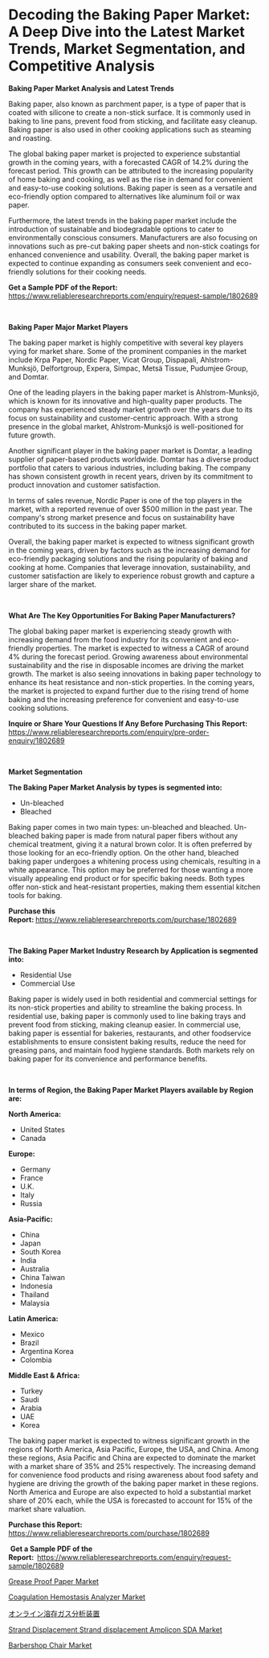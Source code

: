 <p><h1>Decoding the Baking Paper Market: A Deep Dive into the Latest Market Trends, Market Segmentation, and Competitive Analysis</h1></p><p><strong>Baking Paper Market Analysis and Latest Trends</strong></p>
<p><p>Baking paper, also known as parchment paper, is a type of paper that is coated with silicone to create a non-stick surface. It is commonly used in baking to line pans, prevent food from sticking, and facilitate easy cleanup. Baking paper is also used in other cooking applications such as steaming and roasting.</p><p>The global baking paper market is projected to experience substantial growth in the coming years, with a forecasted CAGR of 14.2% during the forecast period. This growth can be attributed to the increasing popularity of home baking and cooking, as well as the rise in demand for convenient and easy-to-use cooking solutions. Baking paper is seen as a versatile and eco-friendly option compared to alternatives like aluminum foil or wax paper.</p><p>Furthermore, the latest trends in the baking paper market include the introduction of sustainable and biodegradable options to cater to environmentally conscious consumers. Manufacturers are also focusing on innovations such as pre-cut baking paper sheets and non-stick coatings for enhanced convenience and usability. Overall, the baking paper market is expected to continue expanding as consumers seek convenient and eco-friendly solutions for their cooking needs.</p></p>
<p><strong>Get a Sample PDF of the Report:&nbsp;</strong> <a href="https://www.reliableresearchreports.com/enquiry/request-sample/1802689">https://www.reliableresearchreports.com/enquiry/request-sample/1802689</a></p>
<p>&nbsp;</p>
<p><strong>Baking Paper Major Market Players</strong></p>
<p><p>The baking paper market is highly competitive with several key players vying for market share. Some of the prominent companies in the market include Krpa Paper, Nordic Paper, Vicat Group, Dispapali, Ahlstrom-Munksjö, Delfortgroup, Expera, Simpac, Metsä Tissue, Pudumjee Group, and Domtar.</p><p>One of the leading players in the baking paper market is Ahlstrom-Munksjö, which is known for its innovative and high-quality paper products. The company has experienced steady market growth over the years due to its focus on sustainability and customer-centric approach. With a strong presence in the global market, Ahlstrom-Munksjö is well-positioned for future growth.</p><p>Another significant player in the baking paper market is Domtar, a leading supplier of paper-based products worldwide. Domtar has a diverse product portfolio that caters to various industries, including baking. The company has shown consistent growth in recent years, driven by its commitment to product innovation and customer satisfaction.</p><p>In terms of sales revenue, Nordic Paper is one of the top players in the market, with a reported revenue of over $500 million in the past year. The company's strong market presence and focus on sustainability have contributed to its success in the baking paper market.</p><p>Overall, the baking paper market is expected to witness significant growth in the coming years, driven by factors such as the increasing demand for eco-friendly packaging solutions and the rising popularity of baking and cooking at home. Companies that leverage innovation, sustainability, and customer satisfaction are likely to experience robust growth and capture a larger share of the market.</p></p>
<p>&nbsp;</p>
<p><strong>What Are The Key Opportunities For Baking Paper Manufacturers?</strong></p>
<p><p>The global baking paper market is experiencing steady growth with increasing demand from the food industry for its convenient and eco-friendly properties. The market is expected to witness a CAGR of around 4% during the forecast period. Growing awareness about environmental sustainability and the rise in disposable incomes are driving the market growth. The market is also seeing innovations in baking paper technology to enhance its heat resistance and non-stick properties. In the coming years, the market is projected to expand further due to the rising trend of home baking and the increasing preference for convenient and easy-to-use cooking solutions.</p></p>
<p><strong>Inquire or Share Your Questions If Any Before Purchasing This Report:</strong> <a href="https://www.reliableresearchreports.com/enquiry/pre-order-enquiry/1802689">https://www.reliableresearchreports.com/enquiry/pre-order-enquiry/1802689</a></p>
<p>&nbsp;</p>
<p><strong>Market Segmentation</strong></p>
<p><strong>The Baking Paper Market Analysis by types is segmented into:</strong></p>
<p><ul><li>Un-bleached</li><li>Bleached</li></ul></p>
<p><p>Baking paper comes in two main types: un-bleached and bleached. Un-bleached baking paper is made from natural paper fibers without any chemical treatment, giving it a natural brown color. It is often preferred by those looking for an eco-friendly option. On the other hand, bleached baking paper undergoes a whitening process using chemicals, resulting in a white appearance. This option may be preferred for those wanting a more visually appealing end product or for specific baking needs. Both types offer non-stick and heat-resistant properties, making them essential kitchen tools for baking.</p></p>
<p><strong>Purchase this Report:&nbsp;</strong><a href="https://www.reliableresearchreports.com/purchase/1802689">https://www.reliableresearchreports.com/purchase/1802689</a></p>
<p>&nbsp;</p>
<p><strong>The Baking Paper Market Industry Research by Application is segmented into:</strong></p>
<p><ul><li>Residential Use</li><li>Commercial Use</li></ul></p>
<p><p>Baking paper is widely used in both residential and commercial settings for its non-stick properties and ability to streamline the baking process. In residential use, baking paper is commonly used to line baking trays and prevent food from sticking, making cleanup easier. In commercial use, baking paper is essential for bakeries, restaurants, and other foodservice establishments to ensure consistent baking results, reduce the need for greasing pans, and maintain food hygiene standards. Both markets rely on baking paper for its convenience and performance benefits.</p></p>
<p>&nbsp;</p>
<p><strong>In terms of Region, the Baking Paper Market Players available by Region are:</strong></p>
<p>
    <p> <strong> North America: </strong>
        <ul>
            <li>United States</li>
            <li>Canada</li>
        </ul>
        </p> 
    <p> <strong> Europe: </strong>
        <ul>
            <li>Germany</li>
            <li>France</li>
            <li>U.K.</li>
            <li>Italy</li>
            <li>Russia</li>
        </ul>
        </p> 
    <p> <strong> Asia-Pacific: </strong>
        <ul>
            <li>China</li>
            <li>Japan</li>
            <li>South Korea</li>
            <li>India</li>
            <li>Australia</li>
            <li>China Taiwan</li>
            <li>Indonesia</li>
            <li>Thailand</li>
            <li>Malaysia</li>
        </ul>
        </p> 
    <p> <strong> Latin America: </strong>
        <ul>
            <li>Mexico</li>
            <li>Brazil</li>
            <li>Argentina Korea</li>
            <li>Colombia</li>
        </ul>
        </p> 
    <p> <strong> Middle East & Africa: </strong>
        <ul>
            <li>Turkey</li>
            <li>Saudi</li>
            <li>Arabia</li>
            <li>UAE</li>
            <li>Korea</li>
        </ul>
    </p>
    </p>
<p><p>The baking paper market is expected to witness significant growth in the regions of North America, Asia Pacific, Europe, the USA, and China. Among these regions, Asia Pacific and China are expected to dominate the market with a market share of 35% and 25% respectively. The increasing demand for convenience food products and rising awareness about food safety and hygiene are driving the growth of the baking paper market in these regions. North America and Europe are also expected to hold a substantial market share of 20% each, while the USA is forecasted to account for 15% of the market share valuation.</p></p>
<p><strong>Purchase this Report: </strong><a href="https://www.reliableresearchreports.com/purchase/1802689">https://www.reliableresearchreports.com/purchase/1802689</a></p>
<p>&nbsp;<strong>Get a Sample PDF of the Report:&nbsp;&nbsp;</strong><a href="https://www.reliableresearchreports.com/enquiry/request-sample/1802689">https://www.reliableresearchreports.com/enquiry/request-sample/1802689</a></p>
<p><strong></strong></p>
<p><p><a href="https://github.com/mbisetmhermsr/Market-Research-Report-List-1/blob/main/grease-proof-paper-market.md">Grease Proof Paper Market</a></p><p><a href="https://issuu.com/reportprime-2/docs/coagulation-hemostasis-analyzer-market-size-2030.p">Coagulation Hemostasis Analyzer Market</a></p><p><a href="https://medium.com/@frankfurter35566/%E3%82%AA%E3%83%B3%E3%83%A9%E3%82%A4%E3%83%B3%E6%BA%B6%E5%AD%98%E3%82%AC%E3%82%B9%E3%82%A2%E3%83%8A%E3%83%A9%E3%82%A4%E3%82%B6%E3%83%BC%E5%B8%82%E5%A0%B4-%E5%B8%82%E5%A0%B4%E3%82%B7%E3%82%A7%E3%82%A2-%E5%B8%82%E5%A0%B4%E3%83%88%E3%83%AC%E3%83%B3%E3%83%89-%E3%81%8A%E3%82%88%E3%81%B3%E5%B0%86%E6%9D%A5%E3%81%AE%E6%88%90%E9%95%B7%E3%82%92%E6%8E%A2%E3%82%8B-fe04e1b2f3a8">オンライン溶存ガス分析装置</a></p><p><a href="https://issuu.com/reportprime-2/docs/strand-displacement-strand-displacement-amplicon-s">Strand Displacement Strand displacement Amplicon SDA Market</a></p><p><a href="https://github.com/zjyglelu/Market-Research-Report-List-1/blob/main/barbershop-chair-market.md">Barbershop Chair Market</a></p></p>